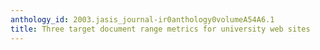 ```yaml
---
anthology_id: 2003.jasis_journal-ir0anthology0volumeA54A6.1
title: Three target document range metrics for university web sites
---
```

